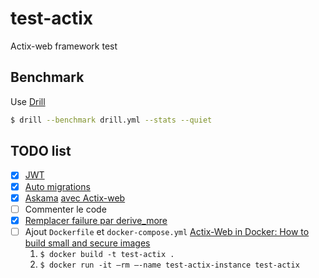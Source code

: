 # test-actix
Actix-web framework test

## Benchmark
Use [Drill](https://github.com/fcsonline/drill)
```bash
$ drill --benchmark drill.yml --stats --quiet
```

## TODO list
-  [x] [JWT](https://docs.rs/actix-web-httpauth/0.5.0/actix_web_httpauth/)
-  [x] [Auto migrations](https://docs.rs/diesel_migrations/1.4.0/diesel_migrations/)
-  [x] [Askama](https://github.com/djc/askama) [avec Actix-web](https://github.com/djc/askama/tree/main/askama_actix)
-  [ ] Commenter le code
-  [x] [Remplacer failure par derive_more ](https://actix.rs/docs/errors/)
-  [ ] Ajout `Dockerfile` et `docker-compose.yml` [Actix-Web in Docker: How to build small and secure images](https://dev.to/sergeyzenchenko/actix-web-in-docker-how-to-build-small-and-secure-images-2mjd)
    1. `$ docker build -t test-actix .`
    2. `$ docker run -it —rm —-name test-actix-instance test-actix`
